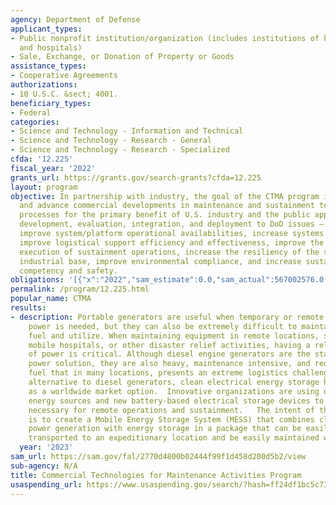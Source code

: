 ```yaml
---
agency: Department of Defense
applicant_types:
- Public nonprofit institution/organization (includes institutions of higher education
  and hospitals)
- Sale, Exchange, or Donation of Property or Goods
assistance_types:
- Cooperative Agreements
authorizations:
- 10 U.S.C. &sect; 4001.
beneficiary_types:
- Federal
categories:
- Science and Technology - Information and Technical
- Science and Technology - Research - General
- Science and Technology - Research - Specialized
cfda: '12.225'
fiscal_year: '2022'
grants_url: https://grants.gov/search-grants?cfda=12.225
layout: program
objective: In partnership with industry, the goal of the CTMA program is to leverage
  and advance commercial developments in maintenance and sustainment technology and
  processes for the primary benefit of U.S. industry and the public applying the research,
  development, evaluation, integration, and deployment to DoD issues – to reduce costs,
  improve system/platform operational availabilities, increase systems reliability,
  improve logistical support efficiency and effectiveness, improve the planning and
  execution of sustainment operations, increase the resiliency of the sustainment
  industrial base, improve environmental compliance, and increase sustainment personnel
  competency and safety.
obligations: '[{"x":"2022","sam_estimate":0.0,"sam_actual":567002576.0,"usa_spending_actual":296987132.34},{"x":"2023","sam_estimate":895964673.0,"sam_actual":0.0,"usa_spending_actual":704201126.73},{"x":"2024","sam_estimate":900000000.0,"sam_actual":0.0,"usa_spending_actual":591287344.0}]'
permalink: /program/12.225.html
popular_name: CTMA
results:
- description: Portable generators are useful when temporary or remote electrical
    power is needed, but they can also be extremely difficult to maintain, transport,
    fuel and utilize. When maintaining equipment in remote locations, standing up
    mobile hospitals, or other disaster relief activities, having a reliable source
    of power is critical. Although diesel engine generators are the standard remote
    power solution, they are also heavy, maintenance intensive, and require diesel
    fuel that in many locations, presents an extreme logistics challenge.   As an
    alternative to diesel generators, clean electrical energy storage has emerged
    as a worldwide market option.  Innovative organizations are using different renewable
    energy sources and new battery-based electrical storage devices to provide power
    necessary for remote operations and sustainment.   The intent of this initiative
    is to create a Mobile Energy Storage System (MESS) that combines clean, renewable
    power generation with energy storage in a package that can be easily and safely
    transported to an expeditionary location and be easily maintained while in use.
  year: '2023'
sam_url: https://sam.gov/fal/2770d4800b02444f99f1d458d200d5b2/view
sub-agency: N/A
title: Commercial Technologies for Maintenance Activities Program
usaspending_url: https://www.usaspending.gov/search/?hash=ff24df1bc5c73b30af722c68ca648425
---
```

